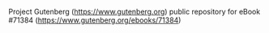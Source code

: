 Project Gutenberg (https://www.gutenberg.org) public repository
for eBook #71384 (https://www.gutenberg.org/ebooks/71384)

